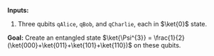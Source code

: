 **Inputs:** 
1. Three qubits `qAlice`, `qBob`, and `qCharlie`, each in $\ket{0}$ state.

**Goal:** 
Create an entangled state $\ket{\Psi^{3}} = \frac{1}{2}(\ket{000}+\ket{011}+\ket{101}+\ket{110})$ on these qubits.